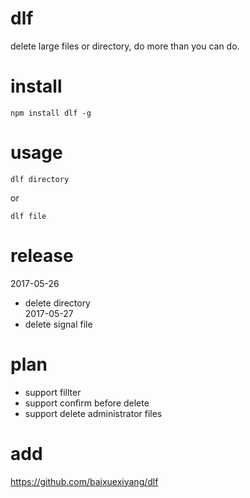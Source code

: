 # dlf     
delete large files or directory, do more than you can do.     
     
# install     
```     
npm install dlf -g     
```     
     
# usage     
```     
dlf directory     
```     
or     
```     
dlf file     
```     
     
# release     
     
2017-05-26     
  + delete directory     
2017-05-27     
  + delete signal file     
     
# plan    
    
+ support fillter    
+ support confirm before delete    
+ support delete administrator files    

   
# add  
https://github.com/baixuexiyang/dlf

